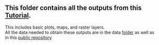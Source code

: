 ## This folder contains all the outputs from this [Tutorial](https://eddatascienceees.github.io/tutorial-nicolelikesharks/). 
This includes basic plots, maps, and raster layers.  
All the data needed to obtain these outputs are in the data [folder](https://github.com/EdDataScienceEES/tutorial-nicolelikesharks/tree/master/Data) as well as in this [public repository](https://github.com/nicolelikesharks/tutorial_SpatialData2)
